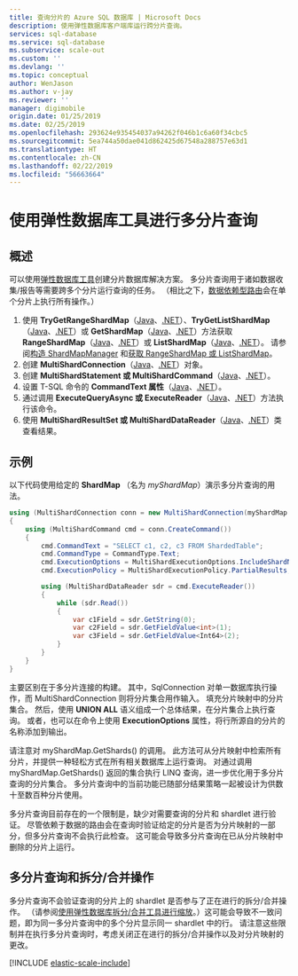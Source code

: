 ```yaml
---
title: 查询分片的 Azure SQL 数据库 | Microsoft Docs
description: 使用弹性数据库客户端库运行跨分片查询。
services: sql-database
ms.service: sql-database
ms.subservice: scale-out
ms.custom: ''
ms.devlang: ''
ms.topic: conceptual
author: WenJason
ms.author: v-jay
ms.reviewer: ''
manager: digimobile
origin.date: 01/25/2019
ms.date: 02/25/2019
ms.openlocfilehash: 293624e935454037a94262f046b1c6a60f34cbc5
ms.sourcegitcommit: 5ea744a50dae041d862425d67548a288757e63d1
ms.translationtype: HT
ms.contentlocale: zh-CN
ms.lasthandoff: 02/22/2019
ms.locfileid: "56663664"
---
```

# <a name="multi-shard-querying-using-elastic-database-tools"></a>使用弹性数据库工具进行多分片查询

## <a name="overview"></a>概述

可以使用[弹性数据库工具](sql-database-elastic-scale-introduction.md)创建分片数据库解决方案。 多分片查询用于诸如数据收集/报告等需要跨多个分片运行查询的任务。 （相比之下，[数据依赖型路由](sql-database-elastic-scale-data-dependent-routing.md)会在单个分片上执行所有操作。）

1. 使用 **TryGetRangeShardMap**（[Java](https://docs.microsoft.com/java/api/com.microsoft.azure.elasticdb.shard.mapmanager.shardmapmanager.trygetrangeshardmap)、[.NET](/dotnet/api/microsoft.azure.sqldatabase.elasticscale.shardmanagement.shardmapmanager.trygetrangeshardmap)）、**TryGetListShardMap**（[Java](https://docs.microsoft.com/java/api/com.microsoft.azure.elasticdb.shard.mapmanager.shardmapmanager.trygetlistshardmap)、[.NET](/dotnet/api/microsoft.azure.sqldatabase.elasticscale.shardmanagement.shardmapmanager.trygetlistshardmap)）或 **GetShardMap**（[Java](https://docs.microsoft.com/java/api/com.microsoft.azure.elasticdb.shard.mapmanager.shardmapmanager.getshardmap)、[.NET](/dotnet/api/microsoft.azure.sqldatabase.elasticscale.shardmanagement.shardmapmanager.getshardmap)）方法获取 **RangeShardMap**（[Java](https://docs.microsoft.com/java/api/com.microsoft.azure.elasticdb.shard.map.rangeshardmap)、[.NET](/dotnet/api/microsoft.azure.sqldatabase.elasticscale.shardmanagement.rangeshardmap-1)）或 **ListShardMap**（[Java](https://docs.microsoft.com/java/api/com.microsoft.azure.elasticdb.shard.map.listshardmap)、[.NET](/dotnet/api/microsoft.azure.sqldatabase.elasticscale.shardmanagement.listshardmap-1)）。 请参阅[构造 ShardMapManager](sql-database-elastic-scale-shard-map-management.md#constructing-a-shardmapmanager) 和[获取 RangeShardMap 或 ListShardMap](sql-database-elastic-scale-shard-map-management.md#get-a-rangeshardmap-or-listshardmap)。
2. 创建 **MultiShardConnection**（[Java](https://docs.microsoft.com/java/api/com.microsoft.azure.elasticdb.query.multishard.multishardconnection)、[.NET](/dotnet/api/microsoft.azure.sqldatabase.elasticscale.query.multishardconnection)）对象。
3. 创建 **MultiShardStatement 或 MultiShardCommand**（[Java](https://docs.microsoft.com/java/api/com.microsoft.azure.elasticdb.query.multishard.multishardstatement)、[.NET](/dotnet/api/microsoft.azure.sqldatabase.elasticscale.query.multishardcommand)）。 
4. 设置 T-SQL 命令的 **CommandText 属性**（[Java](https://docs.microsoft.com/java/api/com.microsoft.azure.elasticdb.query.multishard.multishardstatement)、[.NET](/dotnet/api/microsoft.azure.sqldatabase.elasticscale.query.multishardcommand)）。
5. 通过调用 **ExecuteQueryAsync 或 ExecuteReader**（[Java](https://docs.microsoft.com/java/api/com.microsoft.azure.elasticdb.query.multishard.multishardstatement.executeQueryAsync)、[.NET](/dotnet/api/microsoft.azure.sqldatabase.elasticscale.query.multishardcommand)）方法执行该命令。
6. 使用 **MultiShardResultSet 或 MultiShardDataReader**（[Java](https://docs.microsoft.com/java/api/com.microsoft.azure.elasticdb.query.multishard.multishardresultset)、[.NET](/dotnet/api/microsoft.azure.sqldatabase.elasticscale.query.multisharddatareader)）类查看结果。 

## <a name="example"></a>示例

以下代码使用给定的 **ShardMap** （名为 *myShardMap*）演示多分片查询的用法。

```csharp
using (MultiShardConnection conn = new MultiShardConnection(myShardMap.GetShards(), myShardConnectionString))
{
    using (MultiShardCommand cmd = conn.CreateCommand())
    {
        cmd.CommandText = "SELECT c1, c2, c3 FROM ShardedTable";
        cmd.CommandType = CommandType.Text;
        cmd.ExecutionOptions = MultiShardExecutionOptions.IncludeShardNameColumn;
        cmd.ExecutionPolicy = MultiShardExecutionPolicy.PartialResults;

        using (MultiShardDataReader sdr = cmd.ExecuteReader())
        {
            while (sdr.Read())
            {
                var c1Field = sdr.GetString(0);
                var c2Field = sdr.GetFieldValue<int>(1);
                var c3Field = sdr.GetFieldValue<Int64>(2);
            }
        }
    }
}
```

主要区别在于多分片连接的构建。 其中，SqlConnection 对单一数据库执行操作，而 MultiShardConnection 则将分片集合用作输入。 填充分片映射中的分片集合。 然后，使用 **UNION ALL** 语义组成一个总体结果，在分片集合上执行查询。 或者，也可以在命令上使用 **ExecutionOptions** 属性，将行所源自的分片的名称添加到输出。

请注意对 myShardMap.GetShards() 的调用。 此方法可从分片映射中检索所有分片，并提供一种轻松方式在所有相关数据库上运行查询。 对通过调用 myShardMap.GetShards() 返回的集合执行 LINQ 查询，进一步优化用于多分片查询的分片集合。 多分片查询中的当前功能已随部分结果策略一起被设计为供数十至数百种分片使用。

多分片查询目前存在的一个限制是，缺少对需要查询的分片和 shardlet 进行验证。 尽管依赖于数据的路由会在查询时验证给定的分片是否为分片映射的一部分，但多分片查询不会执行此检查。 这可能会导致多分片查询在已从分片映射中删除的分片上运行。

## <a name="multi-shard-queries-and-split-merge-operations"></a>多分片查询和拆分/合并操作

多分片查询不会验证查询的分片上的 shardlet 是否参与了正在进行的拆分/合并操作。 （请参阅[使用弹性数据库拆分/合并工具进行缩放](sql-database-elastic-scale-overview-split-and-merge.md)。）这可能会导致不一致问题，即为同一多分片查询中的多个分片显示同一 shardlet 中的行。 请注意这些限制并在执行多分片查询时，考虑关闭正在进行的拆分/合并操作以及对分片映射的更改。

[!INCLUDE [elastic-scale-include](../../includes/elastic-scale-include.md)]
